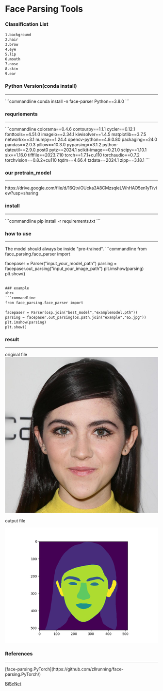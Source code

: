 # Face Parsing Tools
### Classification List
    1.background
    2.hair
    3.brow
    4.eye
    5.lip
    6.mouth
    7.nose
    8.skin
    9.ear

### Python Version(conda install)
<hr>
```commandline
conda install -n face-parser Python==3.8.0
```

### requriements
<hr>
```commandline
colorama==0.4.6
contourpy==1.1.1
cycler==0.12.1
fonttools==4.51.0
imageio==2.34.1
kiwisolver==1.4.5
matplotlib==3.7.5
networkx==3.1
numpy==1.24.4
opencv-python==4.9.0.80
packaging==24.0
pandas==2.0.3
pillow==10.3.0
pyparsing==3.1.2
python-dateutil==2.9.0.post0
pytz==2024.1
scikit-image==0.21.0
scipy==1.10.1
six==1.16.0
tifffile==2023.7.10
torch==1.7.1+cu110
torchaudio==0.7.2
torchvision==0.8.2+cu110
tqdm==4.66.4
tzdata==2024.1
zipp==3.18.1
```

### our pretrain_model
<hr>
https://drive.google.com/file/d/16QtviOUcka3A8CMzsqIeLWhHAO5en1yT/view?usp=sharing


### install
<hr>
```commandline
pip install -r requirements.txt
```

### how to use
<hr>
The model should always be inside "pre-trained".
```commandline
from face_parsing.face_parser import 

facepaser = Parser("input_your_model_path")
parsing = facepaser.out_parsing("input_your_image_path")
plt.imshow(parsing)
plt.show()
```

### example
<hr>
```commandline
from face_parsing.face_parser import 

facepaser = Parser(osp.join("best_model","examplemodel.pth"))
parsing = facepaser.out_parsing(os.path.join("example","65.jpg"))
plt.imshow(parsing)
plt.show()
```
### result
<hr>
original file




<img src="example/65.jpg" width = 512, height = 512 >

output file

<img src="example/Figure_1.png" width = 512>

### References
<hr>
[face-parsing.PyTorch](https://github.com/zllrunning/face-parsing.PyTorch/)

[BiSeNet](https://github.com/CoinCheung/BiSeNet)
